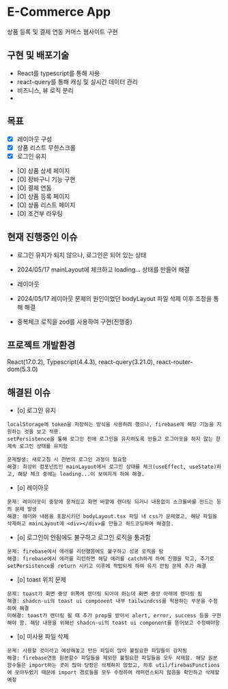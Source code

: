# E-Commerce App

상품 등록 및 결제 연동 커머스 웹사이트 구현

## 구현 및 배포기술

- React를 typescript를 통해 사용
- react-query를 통해 캐싱 및 실시간 데이터 관리
- 비즈니스, 뷰 로직 분리
-

## 목표

- [x] 레이아웃 구성
- [x] 상품 리스트 무한스크롤
- [x] 로그인 유지
- [O] 상품 상세 페이지
- [O] 장바구니 기능 구현
- [O] 결제 연동
- [O] 상품 등록 페이지
- [O] 상품 리스트 페이지
- [O] 조건부 라우팅

## 현재 진행중인 이슈

- 로그인 유지가 되지 않으나, 로그인은 되어 있는 상태

* 2024/05/17 mainLayout에 체크하고 loading... 상태를 만들어 해결

- 레이아웃

* 2024/05/17 레이아웃 문제의 원인이었던 bodyLayout 파일 삭제 이후 조정을 통해 해결

- 중복체크 로직을 zod를 사용하여 구현(진행중)

## 프로젝트 개발환경

React(17.0.2), Typescript(4.4.3), react-query(3.21.0), react-router-dom(5.3.0)

## 해결된 이슈

- [o] 로그인 유지

```
localStorage에 token을 저장하는 방식을 사용하려 했으나, firebase에 해당 기능을 지원하는 것을 보고 적용.
setPersistence을 통해 로그인 전에 로그인을 유지하도록 만들고 로그아웃을 하지 않는 한 계속 로그인 상태를 유지함

문제발생: 새로고침 시 한번의 로그인 과정이 필요함
해결: 최상위 컴포넌트인 mainLayout에서 로그인 상태를 체크(useEffect, useState)하고, 해당 체크 중에는 loading...이 보여지게 하여 해결.
```

- [o] 레이아웃

```
문제: 레이아웃이 중앙에 뭉쳐있고 화면 바깥에 렌더링 되거나 내용없이 스크롤바를 만드는 등의 문제 발생
해결: 헤더와 내용을 포함시키던 bodyLayout.tsx 파일 내 css가 문제였고, 해당 파일을 삭제하고 mainLayout에 <div></div>를 만들고 하드코딩하여 해결함.
```

- [o] 로그인이 안됨에도 불구하고 로그인 로직을 통과함

```
문제: firebase에서 에러를 리턴했음에도 불구하고 성공 로직을 탐
해결: firebase에서 에러를 리턴하면 해당 에러를 catch하게 하여 진행을 막고, 추가로 setPersistence를 return 시키고 이후에 작업되게 하여 유지 안됨 문제 추가 해결
```

- [o] toast 위치 문제

```
문제: toast가 화면 중앙 위쪽에 렌더링 되어야 하는데 화면 중앙 아래에 렌더링 됨
해결: shadcn-ui의 toast ui component 내부 tailwindcss를 적용하는 부분을 수정하여 해결
미해결: toast가 렌더링 될 때 추가 prop을 받아서 alert, error, success 등을 구현해야 함. 해당 내용을 위해선 shadcn-ui의 toast ui component를 뜯어보고 수정해야함
```

- [o] 미사용 파일 삭제

```
문제: 사용할 것이라고 예상해놓고 만든 파일이 많아 불필요한 파일들이 감지됨
해결: firebase연동 원본함수 파일들을 제외한 불필요한 파일들을 모두 삭제함. 해당 원본함수들은 import하는 곳이 많아 당장은 삭제하지 않았고, 차후 util/firebasFunctions에 모아두었기 때문에 import 경로들을 모두 수정하여 레퍼런스되지 않음을 확인하고 삭제할 예정
```
